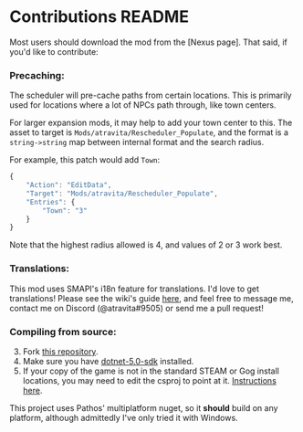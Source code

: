 ﻿Contributions README
====================================

Most users should download the mod from the [Nexus page]<!--(https://www.nexusmods.com/stardewvalley/mods/13049)-->. That said, if you'd like to contribute:

### Precaching:

The scheduler will pre-cache paths from certain locations. This is primarily used for locations where a lot of NPCs path through, like town centers.

For larger expansion mods, it may help to add your town center to this. The asset to target is `Mods/atravita/Rescheduler_Populate`, and the format is a `string->string` map between internal format and the search radius.

For example, this patch would add `Town`:

```js
{
    "Action": "EditData",
    "Target": "Mods/atravita/Rescheduler_Populate",
    "Entries": {
        "Town": "3"
    }
}
```

Note that the highest radius allowed is 4, and values of 2 or 3 work best. 

### Translations:

This mod uses SMAPI's i18n feature for translations. I'd love to get translations! Please see the wiki's guide [here](https://stardewvalleywiki.com/Modding:Translations), and feel free to message me, contact me on Discord (@atravita#9505) or send me a pull request!

### Compiling from source:

3. Fork [this repository](https://github.com/atravita-mods/StardewMods).
4. Make sure you have [dotnet-5.0-sdk](https://dotnet.microsoft.com/en-us/download/dotnet/5.0) installed.
5. If your copy of the game is not in the standard STEAM or Gog install locations, you may need to edit the csproj to point at it. [Instructions here](https://github.com/Pathoschild/SMAPI/blob/develop/docs/technical/mod-package.md#available-properties).

This project uses Pathos' multiplatform nuget, so it **should** build on any platform, although admittedly I've only tried it with Windows.